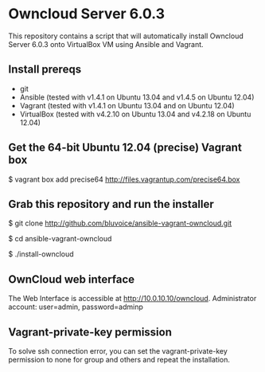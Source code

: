 # Owncloud Server 6.0.3
  
This repository contains a script that will automatically install Owncloud Server 6.0.3 onto VirtualBox VM using Ansible and Vagrant.

## Install prereqs

 * git
 * Ansible (tested with v1.4.1 on Ubuntu 13.04 and v1.4.5 on Ubuntu 12.04)
 * Vagrant (tested with v1.4.1 on Ubuntu 13.04 and on Ubuntu 12.04)
 * VirtualBox (tested with v4.2.10 on Ubuntu 13.04 and v4.2.18 on Ubuntu 12.04)

## Get the 64-bit Ubuntu 12.04 (precise) Vagrant box

$ vagrant box add precise64 http://files.vagrantup.com/precise64.box

## Grab this repository and run the installer

$ git clone http://github.com/bluvoice/ansible-vagrant-owncloud.git

$ cd ansible-vagrant-owncloud

$ ./install-owncloud

## OwnCloud web interface
The Web Interface is accessible at http://10.0.10.10/owncloud.
Administrator account: user=admin, password=adminp

## Vagrant-private-key permission
To solve ssh connection error, you can set the vagrant-private-key permission to none for group and others and repeat the installation. 





